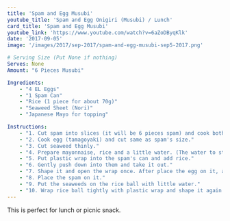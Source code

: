 ```yaml
---
title: 'Spam and Egg Musubi'
youtube_title: 'Spam and Egg Onigiri (Musubi) / Lunch'
card_title: 'Spam and Egg Musubi'
youtube_link: 'https://www.youtube.com/watch?v=6aZoDByqKlk'
date: '2017-09-05'
image: '/images/2017/sep-2017/spam-and-egg-musubi-sep5-2017.png'

# Serving Size (Put None if nothing)
Serves: None
Amount: "6 Pieces Musubi"

Ingredients:
    - "4 EL Eggs"
    - "1 Spam Can"
    - "Rice (1 piece for about 70g)"
    - "Seaweed Sheet (Nori)"
    - "Japanese Mayo for topping"

Instructions:
    - "1. Cut spam into slices (it will be 6 pieces spam) and cook both side until it's browned without oil. ＊If you prefer light, you could cut the spam into 8 pieces."
    - "2. Cook egg (tamagoyaki) and cut same as spam's size."
    - "3. Cut seaweed thinly."
    - "4. Prepare mayonnaise, rice and a little water. (The water to stick the seaweed)"
    - "5. Put plastic wrap into the spam's can and add rice."
    - "6. Gently push down into them and take it out."
    - "7. Shape it and open the wrap once. After place the egg on it, add mayonnaise."
    - "8. Place the spam on it."
    - "9. Put the seaweeds on the rice ball with little water."
    - "10. Wrap rice ball tightly with plastic wrap and shape it again."
---
```


This is perfect for lunch or picnic snack.